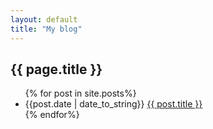 ```yaml
---
layout: default
title: "My blog"
---
```


<h2>{{ page.title }}</h2>

<ul>
{% for post in site.posts%}
<li>{{post.date | date_to_string}} <a href="{{site.baseurl}}{{post.url}}">{{ post.title }}</a></li>
{% endfor%}
</ul>